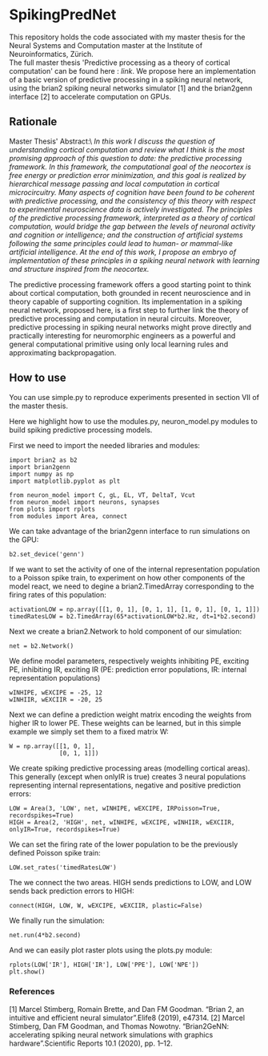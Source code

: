 # SpikingPredNet

This repository holds the code associated with my master thesis for the Neural Systems and Computation master at the Institute of Neuroinformatics, Zürich. <br>
The full master thesis 'Predictive processing as a theory of cortical computation' can be found here : *link*.
We propose here an implementation of a basic version of predictive processing in a spiking neural network, using the brian2 spiking neural networks simulator \[1\] and
the brian2genn interface \[2\] to accelerate computation on GPUs.

## Rationale
Master Thesis' Abstract:\\
_In this work I discuss the question of understanding cortical computation and review what I think is the most promising approach of this question to date: the predictive processing framework. In this framework, the computational goal of the neocortex is free energy or prediction error minimization, and this goal is realized by hierarchical message passing and local computation in cortical microcircuitry. Many aspects of cognition have been found to be coherent with predictive processing, and the consistency of this theory with respect to experimental neuroscience data is actively investigated. The principles of the predictive processing framework, interpreted as a theory of cortical computation, would bridge the gap between the levels of neuronal activity and cognition or intelligence; and the construction of artificial systems following the same principles could lead to human- or mammal-like artificial intelligence. At the end of this work, I propose an embryo of implementation of these principles in a spiking neural network with learning and structure inspired from the neocortex._

The predictive processing framework offers a good starting point to think about cortical computation, both grounded in recent neuroscience and in theory capable of supporting cognition. Its implementation in a spiking neural network, proposed here, is a first step to further link the theory of predictive processing and computation in neural circuits. Moreover, predictive processing in spiking neural networks might prove directly and practically interesting for neuromorphic engineers as a powerful and general computational primitive using only local learning rules and approximating backpropagation. 

## How to use
You can use simple.py to reproduce experiments presented in section VII of the master thesis. 

Here we highlight how to use the modules.py, neuron_model.py modules to build spiking predictive processing models. 

First we need to import the needed libraries and modules:
```
import brian2 as b2 
import brian2genn 
import numpy as np 
import matplotlib.pyplot as plt 

from neuron_model import C, gL, EL, VT, DeltaT, Vcut
from neuron_model import neurons, synapses
from plots import rplots
from modules import Area, connect 
```

We can take advantage of the brian2genn interface to run simulations on the GPU:
```
b2.set_device('genn')
```

If we want to set the activity of one of the internal representation population
to a Poisson spike train, to experiment on how other components of the model
react, we need to degine a brian2.TimedArray corresponding to the firing rates
of this population:
```
activationLOW = np.array([[1, 0, 1], [0, 1, 1], [1, 0, 1], [0, 1, 1]])
timedRatesLOW = b2.TimedArray(65*activationLOW*b2.Hz, dt=1*b2.second)
```

Next we create a brian2.Network to hold component of our simulation:
```
net = b2.Network()
```

We define model parameters, respectively weights inhibiting PE, exciting PE, inhibiting IR, exciting IR
(PE: prediction error populations, IR: internal representation populations)
```
wINHIPE, wEXCIPE = -25, 12
wINHIIR, wEXCIIR = -20, 25
```

Next we can define a prediction weight matrix encoding the weights from higher IR to lower PE. These weights can be learned, but in this simple example we simply set them to a fixed matrix W:
```
W = np.array([[1, 0, 1], 
              [0, 1, 1]])
```

We create spiking predictive processing areas (modelling cortical areas). This generally (except when onlyIR is true) creates 3 neural populations representing internal representations, negative and positive prediction errors:
```
LOW = Area(3, 'LOW', net, wINHIPE, wEXCIPE, IRPoisson=True, recordspikes=True)
HIGH = Area(2, 'HIGH', net, wINHIPE, wEXCIPE, wINHIIR, wEXCIIR, onlyIR=True, recordspikes=True)
```

We can set the firing rate of the lower population to be the previously defined Poisson spike train:
```
LOW.set_rates('timedRatesLOW')
```

The we connect the two areas. HIGH sends predictions to LOW, and LOW sends back prediction errors to HIGH:
```
connect(HIGH, LOW, W, wEXCIPE, wEXCIIR, plastic=False)
```

We finally run the simulation:
```
net.run(4*b2.second)
```

And we can easily plot raster plots using the plots.py module:
```
rplots(LOW['IR'], HIGH['IR'], LOW['PPE'], LOW['NPE'])
plt.show()
```

### References
\[1\] Marcel Stimberg, Romain Brette, and Dan FM Goodman. “Brian 2, an intuitive and efficient neural simulator”.Elife8 (2019), e47314.
\[2\] Marcel Stimberg, Dan FM Goodman, and Thomas Nowotny. “Brian2GeNN: accelerating spiking neural network simulations with graphics hardware”.Scientific Reports 10.1 (2020), pp. 1–12.
